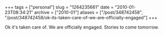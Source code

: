 +++
tags = ["personal"]
slug = "1264235661"
date = "2010-01-23T08:34:21"
archive = ["2010-01"]
aliases = ["/post/348742458", "/post/348742458/ok-its-taken-care-of-we-are-officially-engaged"]
+++

Ok it's taken care of. We are officially engaged. Stories to come
tomorrow.
